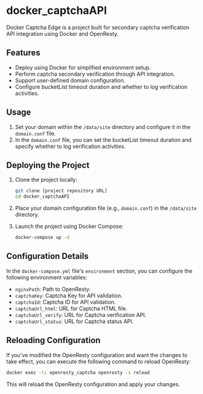 # docker_captchaAPI

Docker Captcha Edge is a project built for secondary captcha verification API integration using Docker and OpenResty.

## Features

- Deploy using Docker for simplified environment setup.
- Perform captcha secondary verification through API integration.
- Support user-defined domain configuration.
- Configure bucketList timeout duration and whether to log verification activities.

## Usage

1. Set your domain within the `/data/site` directory and configure it in the `domain.conf` file.
2. In the `domain.conf` file, you can set the bucketList timeout duration and specify whether to log verification activities.

## Deploying the Project

1. Clone the project locally:

   ```bash
   git clone [project repository URL]
   cd docker_captchaAPI
   ```

2. Place your domain configuration file (e.g., `domain.conf`) in the `/data/site` directory.

3. Launch the project using Docker Compose:

   ```bash
   docker-compose up -d
   ```

## Configuration Details

In the `docker-compose.yml` file's `environment` section, you can configure the following environment variables:

- `nginxPath`: Path to OpenResty.
- `captchaKey`: Captcha Key for API validation.
- `captchaId`: Captcha ID for API validation.
- `captchaUrl_html`: URL for Captcha HTML file.
- `captchaUrl_verify`: URL for Captcha verification API.
- `captchaUrl_status`: URL for Captcha status API.

## Reloading Configuration

If you've modified the OpenResty configuration and want the changes to take effect, you can execute the following command to reload OpenResty:

```bash
docker exec -ti openresty_captcha openresty -s reload
```

This will reload the OpenResty configuration and apply your changes.

